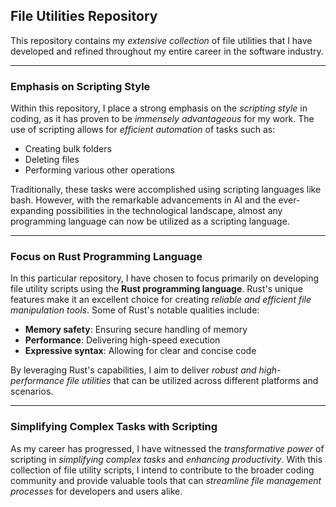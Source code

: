 ## File Utilities Repository

This repository contains my *extensive collection* of file utilities that I have developed and refined throughout my entire career in the software industry.

---

### Emphasis on Scripting Style

Within this repository, I place a strong emphasis on the *scripting style* in coding, as it has proven to be *immensely advantageous* for my work. The use of scripting allows for *efficient automation* of tasks such as:

- Creating bulk folders
- Deleting files
- Performing various other operations

Traditionally, these tasks were accomplished using scripting languages like bash. However, with the remarkable advancements in AI and the ever-expanding possibilities in the technological landscape, almost any programming language can now be utilized as a scripting language.

---

### Focus on Rust Programming Language

In this particular repository, I have chosen to focus primarily on developing file utility scripts using the **Rust programming language**. Rust's unique features make it an excellent choice for creating *reliable and efficient file manipulation tools*. Some of Rust's notable qualities include:

- **Memory safety**: Ensuring secure handling of memory
- **Performance**: Delivering high-speed execution
- **Expressive syntax**: Allowing for clear and concise code

By leveraging Rust's capabilities, I aim to deliver *robust and high-performance file utilities* that can be utilized across different platforms and scenarios.

---

### Simplifying Complex Tasks with Scripting

As my career has progressed, I have witnessed the *transformative power* of scripting in *simplifying complex tasks* and *enhancing productivity*. With this collection of file utility scripts, I intend to contribute to the broader coding community and provide valuable tools that can *streamline file management processes* for developers and users alike.